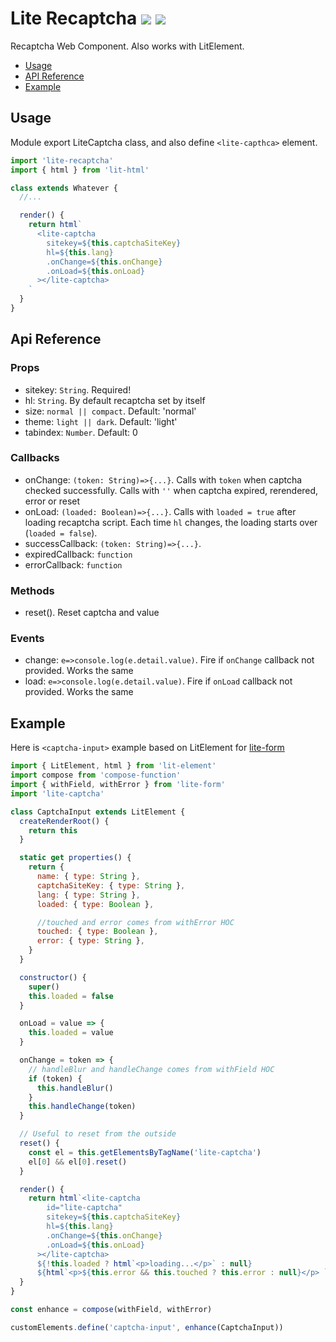 # Lite Recaptcha [![](https://img.shields.io/npm/v/lite-recaptcha.svg?style=flat)](https://www.npmjs.com/package/lite-recaptcha) ![](https://img.shields.io/bundlephobia/minzip/lite-recaptcha.svg?style=flat)

Recaptcha Web Component. Also works with LitElement.

- [Usage](#usage)
- [API Reference](#api-reference)
- [Example](#example)

## Usage

Module export LiteCaptcha class, and also define `<lite-capthca>` element.

```js
import 'lite-recaptcha'
import { html } from 'lit-html'

class extends Whatever {
  //...

  render() {
    return html`
      <lite-captcha
        sitekey=${this.captchaSiteKey}
        hl=${this.lang}
        .onChange=${this.onChange}
        .onLoad=${this.onLoad}
      ></lite-captcha>
    `
  }
}
```

## Api Reference

### Props

- sitekey: `String`. Required!
- hl: `String`. By default recaptcha set by itself
- size: `normal || compact`. Default: 'normal'
- theme: `light || dark`. Default: 'light'
- tabindex: `Number`. Default: 0

### Callbacks

- onChange: `(token: String)=>{...}`. Calls with `token` when captcha checked successfully. Calls with `''` when captcha expired, rerendered, error or reset
- onLoad: `(loaded: Boolean)=>{...}`. Calls with `loaded = true` after loading recaptcha script. Each time `hl` changes, the loading starts over (`loaded = false`).
- successCallback: `(token: String)=>{...}`.
- expiredCallback: `function`
- errorCallback: `function`

### Methods

- reset(). Reset captcha and value

### Events

- change: `e=>console.log(e.detail.value)`. Fire if `onChange` callback not provided. Works the same
- load: `e=>console.log(e.detail.value)`. Fire if `onLoad` callback not provided. Works the same

## Example

Here is `<captcha-input>` example based on LitElement for [lite-form](https://www.npmjs.com/package/lite-form)

```js
import { LitElement, html } from 'lit-element'
import compose from 'compose-function'
import { withField, withError } from 'lite-form'
import 'lite-captcha'

class CaptchaInput extends LitElement {
  createRenderRoot() {
    return this
  }

  static get properties() {
    return {
      name: { type: String },
      captchaSiteKey: { type: String },
      lang: { type: String },
      loaded: { type: Boolean },

      //touched and error comes from withError HOC
      touched: { type: Boolean },
      error: { type: String },
    }
  }

  constructor() {
    super()
    this.loaded = false
  }

  onLoad = value => {
    this.loaded = value
  }

  onChange = token => {
    // handleBlur and handleChange comes from withField HOC
    if (token) {
      this.handleBlur()
    }
    this.handleChange(token)
  }

  // Useful to reset from the outside
  reset() {
    const el = this.getElementsByTagName('lite-captcha')
    el[0] && el[0].reset()
  }

  render() {
    return html`<lite-captcha
        id="lite-captcha"
        sitekey=${this.captchaSiteKey}
        hl=${this.lang}
        .onChange=${this.onChange}
        .onLoad=${this.onLoad}
      ></lite-captcha>
      ${!this.loaded ? html`<p>loading...</p>` : null}
      ${html`<p>${this.error && this.touched ? this.error : null}</p> `}`
  }
}

const enhance = compose(withField, withError)

customElements.define('captcha-input', enhance(CaptchaInput))
```
